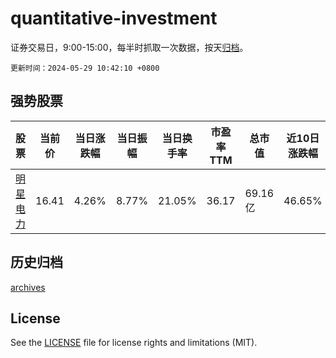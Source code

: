 # quantitative-investment

证券交易日，9:00-15:00，每半时抓取一次数据，按天[归档](archives)。

`更新时间：2024-05-29 10:42:10 +0800`

## 强势股票

|股票|当前价|当日涨跌幅|当日振幅|当日换手率|市盈率TTM|总市值|近10日涨跌幅|
|----|----|----|----|----|----|----|----|
|[明星电力](https://xueqiu.com/S/SH600101)|16.41|4.26%|8.77%|21.05%|36.17|69.16亿|46.65%|

## 历史归档

[archives](archives)

## License

See the [LICENSE](LICENSE) file for license rights and limitations (MIT).
